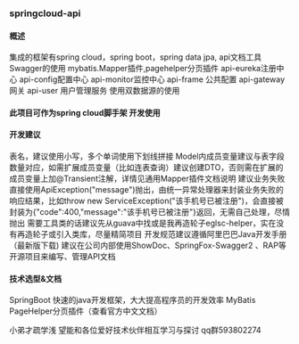### springcloud-api
#### 概述
集成的框架有spring cloud，spring boot，spring data jpa,
api文档工具Swagger的使用
mybatis.Mapper插件,pagehelper分页插件
api-eureka注册中心
api-config配置中心
api-monitor监控中心
api-frame 公共配置
api-gateway 网关
api-user 用户管理服务
使用双数据源的使用

#### 此项目可作为spring cloud脚手架 开发使用

#### 开发建议

表名，建议使用小写，多个单词使用下划线拼接
Model内成员变量建议与表字段数量对应，如需扩展成员变量（比如连表查询）建议创建DTO，否则需在扩展的成员变量上加@Transient注解，详情见通用Mapper插件文档说明
建议业务失败直接使用ApiException("message")抛出，由统一异常处理器来封装业务失败的响应结果，比如throw new ServiceException("该手机号已被注册")，会直接被封装为{"code":400,"message":"该手机号已被注册"}返回，无需自己处理，尽情抛出
需要工具类的话建议先从guava中找或是我再造轮子eglsc-helper，实在没有再造轮子或引入类库，尽量精简项目
开发规范建议遵循阿里巴巴Java开发手册（最新版下载)
建议在公司内部使用ShowDoc、SpringFox-Swagger2 、RAP等开源项目来编写、管理API文档

#### 技术选型&文档
SpringBoot 快速的java开发框架，大大提高程序员的开发效率
MyBatis PageHelper分页插件（查看官方中文文档）


小弟才疏学浅
望能和各位爱好技术伙伴相互学习与探讨
qq群593802274
